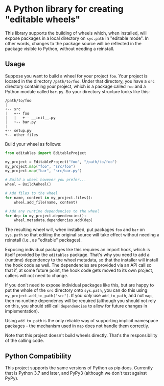 # A Python library for creating "editable wheels"

This library supports the building of wheels which, when installed, will
expose packages in a local directory on `sys.path` in "editable mode". In
other words, changes to the package source will be  reflected in the package
visible to Python, without needing a reinstall.

## Usage

Suppose you want to build a wheel for your project `foo`. Your project is
located in the directory `/path/to/foo`. Under that directory, you have a
`src` directory containing your project, which is a package called `foo`
and a Python module called `bar.py`. So your directory structure looks like
this:

```
/path/to/foo
|
+-- src
|   +-- foo
|   |   +-- __init__.py
|   +-- bar.py
|
+-- setup.py
+-- other files
```

Build your wheel as follows:

```python
from editables import EditableProject

my_project = EditableProject("foo", "/path/to/foo")
my_project.map("foo", "src/foo")
my_project.map("bar", "src/bar.py")

# Build a wheel however you prefer...
wheel = BuildAWheel()

# Add files to the wheel
for name, content in my_project.files():
    wheel.add_file(name, content)

# Add any runtime dependencies to the wheel
for dep in my_project.dependencies():
    wheel.metadata.dependencies.add(dep)
```

The resulting wheel will, when installed, put packages `foo` and `bar` on
`sys.path` so that editing the original source will take effect without needing
a reinstall (i.e., as "editable" packages).

Exposing individual packages like this requires an import hook, which is itself
provided by the `editables` package. That's why you need to add a (runtime)
dependency to the wheel metadata, so that the installer will install the hook
code as well. The dependencies are provided via an API call so that if, at
some future point, the hook code gets moved to its own project, callers will
not need to change.

If you don't need to expose individual packages like this, but are happy to
put the whole of the `src` directory onto `sys.path`, you can do this using
`my_project.add_to_path("src")`. If you *only* use `add_to_path`, and not
`map`, then no runtime dependency will be required (although you should not
rely on this, you should still call `dependencies` to allow for future
changes in implementation).

Using `add_to_path` is the only reliable way of supporting implicit namespace
packages - the mechanism used in `map` does not handle them correctly.

Note that this project doesn't build wheels directly. That's the responsibility
of the calling code.

## Python Compatibility

This project supports the same versions of Python as pip does. Currently
that is Python 3.7 and later, and PyPy3 (although we don't test against
PyPy).
